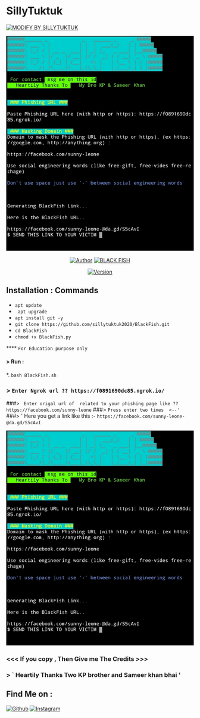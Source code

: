 # SillyTuktuk

<p align="left">
<a href="#"><img title="MODIFY BY SILLYTUKTUK " src="https://img.shields.io/badge/Sillytuktuk-Creations-yellowgreen?colorA=%23ff0000&colorB=%23017e40&style=for-the-badge"></a>
</p>
<p align="center">
<a href="#"><img title="Host" src="https://github.com/sillytuktuk2020/BlackFish/blob/master/IMG_20200911_133512.jpg"></a>
</p>
<p align="center">
<a href="https://github.com/SillyTuktuk"><img title="Author" src="https://img.shields.io/badge/modify%20by-Sillytuktuk2020-yellowgreen?style=for-the-badge&logo=github"></a>
<a href="#"><img title="BLACK FISH" src="https://img.shields.io/badge/BlackFish-Hide%20you%20phishing%20link-orange?style=for-the-badge"></a>
</p>
<p align="center">
<a href="#"><img title="Version" src="https://img.shields.io/badge/Version%20-2.0.2-yellow re?style=flat-square"></a>
</p>

## Installation : Commands 

* `apt update`
* ` apt upgrade` 
* `apt install git -y`
* `git clone https://github.com/sillytuktuk2020/BlackFish.git `
* `cd BlackFish`
* ` chmod +x BlackFish.py `


**** ` For Education purpose only `


#### > Run : 
 *.      ` bash BlackFish.sh  `

### > ` Enter Ngrok url ?? https://f0891690dc85.ngrok.io/ `
###> ` Enter origal url of  related to your phishing page like ??https://facebook.com/sunny-leone` 
###> ` Press enter two times  <--' `
###> ' Here you get a link like this :- `https://facebook.com/sunny-leone-@da.gd/S5cAvI`
<br>
<p align="center">
<img src="https://github.com/sillytuktuk2020/BlackFish/blob/master/IMG_20200911_133512.jpg"/>

### <<< If you copy , Then Give me The Credits >>>
### > ` Heartily Thanks Two KP brother and Sameer khan bhai '
## Find Me on :
[![Github](https://img.shields.io/badge/Github-Sillytuktuk2020-green?style=for-the-badge&logo=github)](https://github.com/sillytuktuk2020)
[![Instagram](https://img.shields.io/badge/IG-decent__deep__raadhe-yellowgreen?style=for-the-badge&logo=instagram)](https://www.instagram.com/decent_deep_raadhe)

